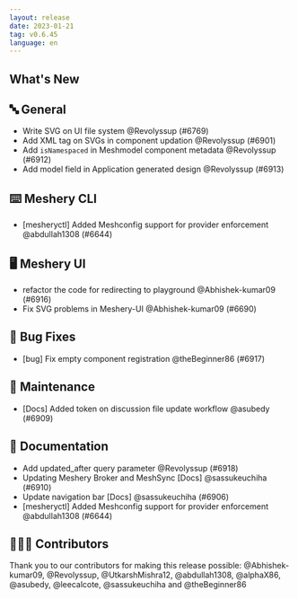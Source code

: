 ```yaml
---
layout: release
date: 2023-01-21
tag: v0.6.45
language: en
---
```


## What's New
## 🔤 General
- Write SVG on UI file system @Revolyssup (#6769)
- Add XML tag on SVGs in component updation  @Revolyssup (#6901)
- Add `isNamespaced` in Meshmodel component metadata @Revolyssup (#6912)
- Add model field in Application generated design @Revolyssup (#6913)

## ⌨️ Meshery CLI

- [mesheryctl] Added Meshconfig support for provider enforcement @abdullah1308 (#6644)

## 🖥 Meshery UI

- refactor the code for redirecting to playground @Abhishek-kumar09 (#6916)
- Fix SVG problems in Meshery-UI @Abhishek-kumar09 (#6690)

## 🐛 Bug Fixes

- [bug] Fix empty component registration @theBeginner86 (#6917)

## 🧰 Maintenance

- [Docs] Added token on discussion file update workflow @asubedy (#6909)

## 📖 Documentation

- Add updated_after query parameter @Revolyssup (#6918)
- Updating Meshery Broker and MeshSync [Docs] @sassukeuchiha (#6910)
- Update navigation bar [Docs] @sassukeuchiha (#6906)
- [mesheryctl] Added Meshconfig support for provider enforcement @abdullah1308 (#6644)

## 👨🏽‍💻 Contributors

Thank you to our contributors for making this release possible:
@Abhishek-kumar09, @Revolyssup, @UtkarshMishra12, @abdullah1308, @alphaX86, @asubedy, @leecalcote, @sassukeuchiha and @theBeginner86
